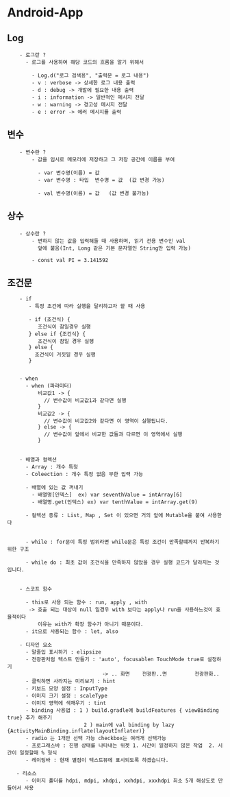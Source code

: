 # Android-App


   ## Log 

        - 로그란 ? 
          - 로그를 사용하여 해당 코드의 흐름을 알기 위해서

            - Log.d("로그 검색용", "출력문 = 로그 내용")
            - v : verbose -> 상세한 로그 내용 출력
            - d : debug -> 개발에 필요한 내용 출력
            - i : information -> 일반적인 메시지 전달
            - w : warning -> 경고성 메시지 전달 
            - e : error -> 에러 메시지를 출력

    


  ## 변수 


        - 변수란 ?
            - 값을 임시로 메모리에 저장하고 그 저장 공간에 이름을 부여

              - var 변수명(이름) = 값 
              - var 변수명 : 타입  변수명 = 값  (값 변경 가능)
            
              - val 변수명(이름) = 값   (값 변경 불가능)


  ## 상수 

        - 상수란 ?
            - 변하지 않는 값을 입력해둘 때 사용하며, 읽기 전용 변수인 val
              앞에 붙음(Int, Long 같은 기본 문자열인 String만 입력 가능)

            - const val PI = 3.141592

  ## 조건문 

        - if
           - 특정 조건에 따라 실행을 달리하고자 할 때 사용

           - if (조건식) {
              조건식이 참일경우 실행
           } else if {조건식} {
              조건식이 참일 경우 실행
           } else {
             조건식이 거짓일 경우 실행
           }


        - when 
          - when (파라미터)
              비교값1 -> {
                // 변수값이 비교값1과 같다면 실행
              }
              비교값2 -> {
                // 변수값이 비교값2와 같다면 이 영역이 실행됩니다.
              } else -> {
                // 변수값이 앞에서 비교한 값들과 다르면 이 영역에서 실행
              }


        - 배열과 컬렉션
          - Array : 개수 특정
          - Coleection : 개수 특정 없음 무한 입력 가능

          - 배열에 있는 값 꺼내기
            - 배열명[인덱스]  ex) var seventhValue = intArray[6]
            - 배열명.get(인덱스) ex) var tenthValue = intArray.get(9)

          - 컬렉션 종류 : List, Map , Set 이 있으면 거의 앞에 Mutable을 붙여 사용한다


          - while : for문이 특정 범위라면 while문은 특정 조건이 만족할떄까지 반복하기 위한 구조 

          - while do : 최초 값이 조건식을 만족하지 않았을 경우 실행 코드가 달라지는 것입니다.


        - 스코프 함수

          - this로 사용 되는 함수 : run, apply , with 
           -> 호출 되는 대상이 null 일경우 with 보다는 apply나 run을 사용하느것이 효율적이다
              이유는 with가 확장 함수가 아니기 때문이다.
          - it으로 사용되는 함수 : let, also

        - 디자인 요소
          - 말줄입 표시하기 : elipsize 
          - 전광판처럼 텍스트 만들기 : 'auto', focusablen TouchMode true로 설정하기
                                   -> .. 화면    전광판..면         전광판화..
          - 클릭하면 사라지는 미리보기 : hint
          - 키보드 모양 설정 : InputType
          - 이미지 크기 설정 : scaleType
          - 이미지 영역에 색채우기 : tint
          - binding 사용법 : 1 ) build.gradle에 buildFeatures { viewBinding true} 추가 해주기
                             2 ) main에 val binding by lazy {ActivityMainBinding.inflate(layoutInflater)}
          - radio 는 1개만 선택 가능 checkbox는 여러개 선택가능 
          - 프로그래스바 : 진행 상태를 나타내는 위젯 1. 시간이 일정하지 않은 작업  2. 시간이 일정할때 % 형식
          - 레이팅바 : 현재 별점이 텍스트뷰에 표시되도록 하겠습니다.

       - 리소스
          - 이미지 폴더를 hdpi, mdpi, xhdpi, xxhdpi, xxxhdpi 최소 5개 해상도로 만들어서 사용